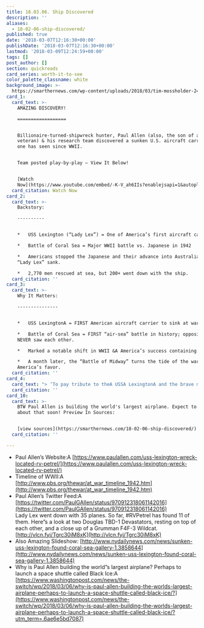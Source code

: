 ```yaml
---
title: 18.03.06. Ship Discovered
description: ''
aliases:
  - 18-02-06-ship-discovered/
published: true
date: '2018-03-07T12:16:30+00:00'
publishDate: '2018-03-07T12:16:30+00:00'
lastmod: '2018-03-09T12:24:59+00:00'
tags: []
post_author: []
section: quickreads
card_series: worth-it-to-see
color_palette_classname: white
background_image: >-
  https://smarthernews.com/wp-content/uploads/2018/03/tim-mossholder-2442-unsplash-scaled.jpg
card_1:
  card_text: >-
    AMAZING DISCOVERY!

    ==================


    Billionaire-turned-shipwreck hunter, Paul Allen (also, the son of a WWII
    veteran) & his research team discovered a sunken U.S. aircraft carrier no
    one has seen since WWII.


    Team posted play-by-play – View It Below!


    [Watch
    Now](https://www.youtube.com/embed/-K-V_ah6IIs?enablejsapi=1&autoplay=1&rel=0)
  card_citation: Watch Now
card_2:
  card_text: >-
    Backstory:

    ----------


    *   USS Lexington (“Lady Lex”) = One of America’s first aircraft carriers

    *   Battle of Coral Sea = Major WWII battle vs. Japanese in 1942

    *   Americans stopped the Japanese and their advance into Australia, but
    “Lady Lex” sank.

    *   2,770 men rescued at sea, but 200+ went down with the ship.
  card_citation: ''
card_3:
  card_text: >-
    Why It Matters:

    ---------------


    *   USS LexingtonA = FIRST American aircraft carrier to sink at war

    *   Battle of Coral Sea = FIRST “air-sea” battle in history; opposing ships
    NEVER saw each other.

    *   Marked a notable shift in WWII &A America’s success containing Japanese.

    *   A month later, the “Battle of Midway” turns the tide of the war in
    America’s favor.
  card_citation: ''
card_4:
  card_text: "> ‘To pay tribute to theA USSA LexingtonA and the brave men that served on her is an honor. As Americans, all of usA owe a debt of gratitude to everyone who served and whoA continue to serve our country for their courage, persistence and sacrifice.”\n> \n> Paul Allen, Microsoft Co-Founder & Explorer of Historic Battleships"
  card_citation: ''
card_10:
  card_text: >-
    BTW Paul Allen is building the world's largest airplane. Expect to hear more
    about that soon! Preview In Sources:


    [view sources](https://smarthernews.com/18-02-06-ship-discovered/)
  card_citation: ''

---
```

*   Paul Allen’s Website:A [https://www.paulallen.com/uss-lexington-wreck-located-rv-petrel/](https://www.paulallen.com/uss-lexington-wreck-located-rv-petrel/)
*   Timeline of WWII:A [http://www.pbs.org/thewar/at_war_timeline_1942.htm](http://www.pbs.org/thewar/at_war_timeline_1942.htm)
*   Paul Allen’s Twitter Feed:A [https://twitter.com/PaulGAllen/status/970912318061142016](https://twitter.com/PaulGAllen/status/970912318061142016)  
    Lady Lex went down with 35 planes. So far, #RVPetrel has found 11 of them. Here”s a look at two Douglas TBD-1 Devastators, resting on top of each other, and a close up of a Grumman F4F-3 Wildcat. [http://vlcn.fyi/Tgrc30iM8xK](http://vlcn.fyi/Tgrc30iM8xK)
*   Also Amazing Slideshow: [http://www.nydailynews.com/news/sunken-uss-lexington-found-coral-sea-gallery-1.3858644](http://www.nydailynews.com/news/sunken-uss-lexington-found-coral-sea-gallery-1.3858644)
*   Why is Paul Allen building the world”s largest airplane? Perhaps to launch a space shuttle called Black Ice:A [https://www.washingtonpost.com/news/the-switch/wp/2018/03/06/why-is-paul-allen-building-the-worlds-largest-airplane-perhaps-to-launch-a-space-shuttle-called-black-ice/?](https://www.washingtonpost.com/news/the-switch/wp/2018/03/06/why-is-paul-allen-building-the-worlds-largest-airplane-perhaps-to-launch-a-space-shuttle-called-black-ice/?utm_term=.6ae6e5bd7087)